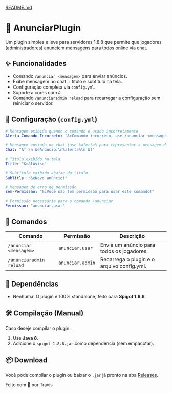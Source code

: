 [README.md](https://github.com/user-attachments/files/20973562/README.md)
# 📢 AnunciarPlugin

Um plugin simples e leve para servidores 1.8.8 que permite que jogadores (administradores) anunciem mensagens para todos online via chat.

## ✨ Funcionalidades

- Comando `/anunciar <mensagem>` para enviar anúncios.
- Exibe mensagem no chat + título e subtítulo na tela.
- Configuração completa via `config.yml`.
- Suporte a cores com `&`.
- Comando `/anunciaradmin reload` para recarregar a configuração sem reiniciar o servidor.

## 🔧 Configuração (`config.yml`)

```yaml
# Mensagem exibida quando o comando é usado incorretamente
Alerta-Comando-Incorreto: "&cComando incorreto, use /anunciar <mensagem>"

# Mensagem enviada no chat (use %alerta% para representar a mensagem digitada)
Chat: "&f \n &eAnúncio:\n%alerta%\n &f"

# Título exibido na tela
Title: "&e&lAviso"

# Subtítulo exibido abaixo do título
SubTitle: "&eNovo anúncio!"

# Mensagem de erro de permissão
Sem-Permissao: "&cVocê não tem permissão para usar este comando!"

# Permissão necessária para o comando /anunciar
Permissao: "anunciar.usar"
```

## 🧵 Comandos

| Comando                  | Permissão             | Descrição                                 |
|--------------------------|-----------------------|-------------------------------------------|
| `/anunciar <mensagem>`   | `anunciar.usar`       | Envia um anúncio para todos os jogadores. |
| `/anunciaradmin reload`  | `anunciar.admin`      | Recarrega o plugin e o arquivo config.yml.|

## 🧩 Dependências

- Nenhuma! O plugin é 100% standalone, feito para **Spigot 1.8.8**.

## 🛠️ Compilação (Manual)

Caso deseje compilar o plugin:

1. Use **Java 8**.
2. Adicione o `spigot-1.8.8.jar` como dependência (sem empacotar).

## 📦 Download

Você pode compilar o plugin ou baixar o `.jar` já pronto na aba [Releases](https://github.com/travisfps/AnunciarPlugin/releases).

Feito com 💛 por Travis
